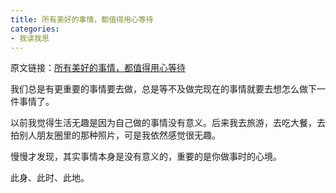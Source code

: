 ```yaml
---
title: 所有美好的事情，都值得用心等待
categories:
- 我读我思
---
```


原文链接：[所有美好的事情，都值得用心等待](https://mp.weixin.qq.com/s?__biz=MjM5Nzg0MTQ3OQ==&mid=2660604604&idx=1&sn=0db455d8efcfff063271bda83c0233f7&chksm=bdb2e5948ac56c827a2efa8b254000fba8bf75c6c7900f2ecdb48b6e6f9d9c49acce66ef8190&mpshare=1&scene=2&srcid=0313HIFmaAny2ubzczBCTXnQ&key=81058a66e1c3783bf6f15a95a958bfcb636022c4359f160b383b3bbaf4872c1d4644e22eaf745ee0243f74552b50919e1e33b9a5a4992a966b20a7c6533312e14b31e7778e6f8b0b4bd93bf8759e4aaf&ascene=0&uin=MTY5NzUxNDc1&devicetype=iMac+MacBookAir6%2C2+OSX+OSX+10.12.3+build(16D32)&version=12020010&nettype=WIFI&fontScale=100&pass_ticket=fC3Sx4EDOt59Pu2Tj8J4cXaC%2BORpENZG7Ejh4CZAiSc%3D)

我们总是有更重要的事情要去做，总是等不及做完现在的事情就要去想怎么做下一件事情了。

以前我觉得生活无趣是因为自己做的事情没有意义。后来我去旅游，去吃大餐，去拍别人朋友圈里的那种照片，可是我依然感觉很无趣。

慢慢才发现，其实事情本身是没有意义的，重要的是你做事时的心境。

此身、此时、此地。

